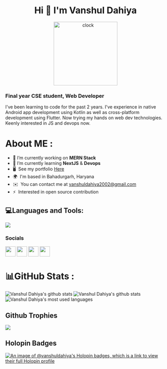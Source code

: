 <h1 align="center" > Hi 👋 I'm  Vanshul Dahiya </h1>

<div align="center"> 
<img align="center" height="200" src="https://i.pinimg.com/originals/06/60/ef/0660efe82fa3da42ed56eef013171835.gif" alt="clock" width="250">
</div>


<h3 algin="center"> Final year CSE student, Web Developer </h3>


I've been learning to code for the past 2 years. I've experience in native Android app development using Kotlin as well as cross-platform development using Flutter. Now trying my hands on web dev technologies. Keenly interested in JS and devops now.

# About ME :
*   🔭  I’m currently working on **MERN Stack**
*   🌱  I’m currently learning **NextJS** & **Devops**
*   🖥️  See my portfolio [Here](https://portfolio-delta-orpin-20.vercel.app)
*   🌍  I'm based in Bahadurgarh, Haryana
*   ✉️  You can contact me at [vanshuldahiya2002@gmail.com](mailto:vanshuldahiya2002@gmail.com)
*   ⚡  Interested in open source contribution
   
## 💻Languages and Tools:
<img src="https://skillicons.dev/icons?i=html,css,tailwind,js,ts,react,angular,next,docker,git,github,vercel,c,cpp,java,dart,flutter,nodejs,express,py,mysql,sqlite,mongodb,postgresql,postman,bootstrap,materialui,jquery,redux,bash">
                    
### Socials
                  
                  
<p align="left">
                          
<a href="https://www.github.com/Vanshul-Dahiya" target="_blank" rel="noreferrer"><img src="https://raw.githubusercontent.com/danielcranney/readme-generator/main/public/icons/socials/github.svg" width="32" height="32" /></a>
                           <a href="https://www.linkedin.com/in/vanshul-dahiya-487a77214/" target="_blank" rel="noreferrer"><img src="https://raw.githubusercontent.com/danielcranney/readme-generator/main/public/icons/socials/linkedin.svg" width="32" height="32" /></a>
                           <a href="http://www.medium.com/@vanshuldahiya2002" target="_blank" rel="noreferrer"><img src="https://raw.githubusercontent.com/danielcranney/readme-generator/main/public/icons/socials/medium.svg" width="32" height="32" /></a>
                           <a href="https://www.stackoverflow.com/users/17905486/vanshul-dahiya" target="_blank" rel="noreferrer"><img src="https://raw.githubusercontent.com/danielcranney/readme-generator/main/public/icons/socials/stackoverflow.svg" width="32" height="32" /></a></p>

# 📊GitHub Stats :
![Vanshul Dahiya's github stats](https://github-readme-stats-ten-gilt.vercel.app/api?username=Vanshul-Dahiya&theme=calm&hide_border=false&include_all_commits=true&count_private=true)
![Vanshul Dahiya's github stats](https://github-readme-streak-stats.herokuapp.com/?user=Vanshul-Dahiya&theme=calm&hide_border=false)
![Vanshul Dahiya's most used languages](https://github-readme-stats-ten-gilt.vercel.app/api/top-langs/?username=Vanshul-Dahiya&theme=calm&hide_border=false&include_all_commits=true&count_private=true&layout=compact)

## Github Trophies
![](https://github-profile-trophy.vercel.app/?username=Vanshul-Dahiya&theme=nord&no-frame=true&no-bg=false&margin-w=4)

## Holopin Badges
[![An image of @vanshuldahiya's Holopin badges, which is a link to view their full Holopin profile](https://holopin.me/vanshuldahiya)](https://holopin.io/@vanshuldahiya)
